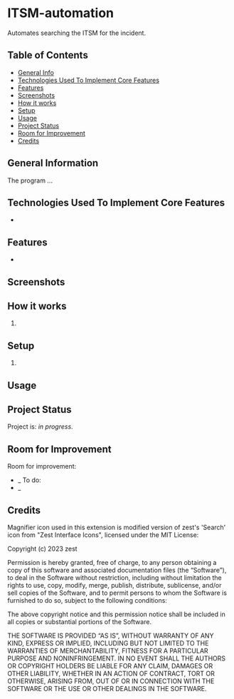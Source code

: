 # ITSM-automation
Automates searching the ITSM for the incident.

## Table of Contents
* [General Info](#general-information)
* [Technologies Used To Implement Core Features](#technologies-used-to-implement-core-features)
* [Features](#features)
* [Screenshots](#screenshots)
* [How it works](#how-it-works)
* [Setup](#setup)
* [Usage](#usage)
* [Project Status](#project-status)
* [Room for Improvement](#room-for-improvement)
* [Credits](#Credits)


## General Information
The program ...

## Technologies Used To Implement Core Features
- 

## Features
- 

## Screenshots


## How it works
1. 

## Setup
1. 

## Usage


## Project Status
Project is: _in progress_.


## Room for Improvement
Room for improvement:
- _
To do:
- _

## Credits
Magnifier icon used in this extension is modified version of zest's 'Search' icon from \"Zest Interface Icons\", licensed under the MIT License:

Copyright (c) 2023 zest

Permission is hereby granted, free of charge, to any person obtaining a copy of this software and associated documentation files (the “Software”), to deal in the Software without restriction, including without limitation the rights to use, copy, modify, merge, publish, distribute, sublicense, and/or sell copies of the Software, and to permit persons to whom the Software is furnished to do so, subject to the following conditions:

The above copyright notice and this permission notice shall be included in all copies or substantial portions of the Software.

THE SOFTWARE IS PROVIDED “AS IS”, WITHOUT WARRANTY OF ANY KIND, EXPRESS OR IMPLIED, INCLUDING BUT NOT LIMITED TO THE WARRANTIES OF MERCHANTABILITY, FITNESS FOR A PARTICULAR PURPOSE AND NONINFRINGEMENT. IN NO EVENT SHALL THE AUTHORS OR COPYRIGHT HOLDERS BE LIABLE FOR ANY CLAIM, DAMAGES OR OTHER LIABILITY, WHETHER IN AN ACTION OF CONTRACT, TORT OR OTHERWISE, ARISING FROM, OUT OF OR IN CONNECTION WITH THE SOFTWARE OR THE USE OR OTHER DEALINGS IN THE SOFTWARE.
